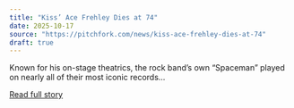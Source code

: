 ```yaml
---
title: "Kiss’ Ace Frehley Dies at 74"
date: 2025-10-17
source: "https://pitchfork.com/news/kiss-ace-frehley-dies-at-74"
draft: true
---
```


Known for his on-stage theatrics, the rock band’s own “Spaceman” played on nearly all of their most iconic records...

[Read full story](https://pitchfork.com/news/kiss-ace-frehley-dies-at-74)
